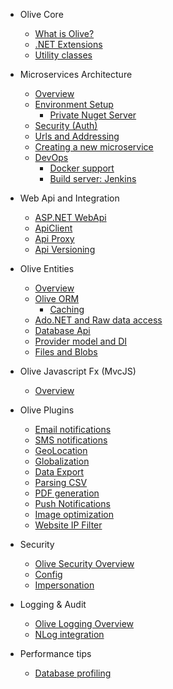 * Olive Core

    * [What is Olive?](README.md)
    * [.NET Extensions](Core/Extensions.md)
    * [Utility classes](Core/Utilities.md)

* Microservices Architecture
    * [Overview](Microservices/Overview.md)
    * [Environment Setup](Microservices/Setup.md)
        * [Private Nuget Server](Microservices/PrivateNuget.md)    
    * [Security (Auth)](Microservices/Security.md)
    * [Urls and Addressing](Microservices/Addressing.md)
    * [Creating a new microservice](Microservices/Create.New.md)
    * [DevOps](Microservices/Docker.md)
        * [Docker support](Microservices/Docker.md)
        * [Build server: Jenkins](Microservices/Jenkins.md)
        
* Web Api and Integration
    * [ASP.NET WebApi](Api/WebApi.md)
    * [ApiClient](Api/ApiClient.md)
    * [Api Proxy](Api/Proxy.md)
    * [Api Versioning](Api/Versioning.md)

* Olive Entities
    * [Overview](Entities/Overview.md)
    * [Olive ORM](Entities/ORM.md)
       * [Caching](Entities/Cache.md)
    * [Ado.NET and Raw data access](Entities/AdoNet.md)
    * [Database Api](Entities/Database.md)
    * [Provider model and DI](Entities/DI.md)
    * [Files and Blobs](Entities/Blob.md)
           

* Olive Javascript Fx (MvcJS)
    * [Overview](MvcJS/Overview.md)    
    
    
* Olive Plugins
    * [Email notifications]()
    * [SMS notifications]()
    * [GeoLocation]()
    * [Globalization]()
    * [Data Export]()
    * [Parsing CSV]()
    * [PDF generation]()
    * [Push Notifications]()
    * [Image optimization]()
    * [Website IP Filter]()

* Security
    * [Olive Security Overview](Security/Security.md)
    * [Config](Security/Config.md)
    * [Impersonation]()
    
* Logging & Audit
    * [Olive Logging Overview](Logging/Logging.md)
    * [NLog integration](Logging/NLog.md)

* Performance tips
    * [Database profiling]()
